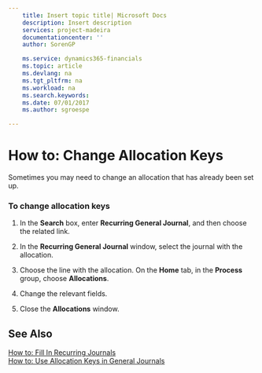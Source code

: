 ```yaml
---
    title: Insert topic title| Microsoft Docs
    description: Insert description
    services: project-madeira
    documentationcenter: ''
    author: SorenGP

    ms.service: dynamics365-financials
    ms.topic: article
    ms.devlang: na
    ms.tgt_pltfrm: na
    ms.workload: na
    ms.search.keywords:
    ms.date: 07/01/2017
    ms.author: sgroespe

---
```

# How to: Change Allocation Keys
Sometimes you may need to change an allocation that has already been set up.  
  
### To change allocation keys  
  
1.  In the **Search** box, enter **Recurring General Journal**, and then choose the related link.  
  
2.  In the **Recurring General Journal** window, select the journal with the allocation.  
  
3.  Choose the line with the allocation. On the **Home** tab, in the **Process** group, choose **Allocations**.  
  
4.  Change the relevant fields.  
  
5.  Close the **Allocations** window.  
  
## See Also  
 [How to: Fill In Recurring Journals](../how-to-fill-in-recurring-journals.md)   
 [How to: Use Allocation Keys in General Journals](../how-to-use-allocation-keys-in-general-journals.md)